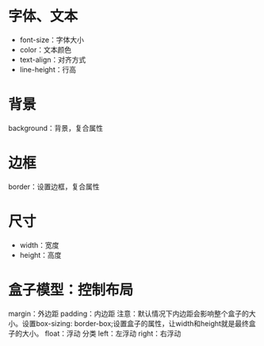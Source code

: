 
# 字体、文本

- font-size：字体大小
- color：文本颜色
- text-align：对齐方式
- line-height：行高

# 背景

background：背景，复合属性

# 边框

border：设置边框，复合属性

# 尺寸

- width：宽度
- height：高度

# 盒子模型：控制布局

margin：外边距
padding：内边距
注意：默认情况下内边距会影响整个盒子的大小。设置box-sizing: border-box;设置盒子的属性，让width和height就是最终盒子的大小。
float：浮动
分类
left：左浮动
right：右浮动